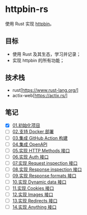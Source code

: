 # httpbin-rs

使用 Rust 实现 [httpbin](https://httpbin.org)。

## 目标

- 使用 Rust 及其生态，学习并记录；
- 实现 httpbin 的所有功能；

## 技术栈

- rust[https://www.rust-lang.org/]
- actix-web[https://actix.rs/]

## 笔记

- [x] [01.初始化项目](./notes/01_init-repo.md)
- [ ] [02.支持 Docker 部署](./notes/02_docker.md)
- [ ] [03.集成 GitHub Action 构建](./notes/03_github-action.md)
- [ ] [04.集成 OpenAPI](./notes/04_openapi.md)
- [ ] [05.实现 HTTP Methods 接口](./notes/05_impl-http-methods.md)
- [ ] [06.实现 Auth 接口](./notes/06_impl-auth.md)
- [ ] [07.实现 Request inspection 接口](./notes/07_impl-request-inspection.md)
- [ ] [08.实现 Response inspection 接口](./notes/08_impl-response-inspection.md)
- [ ] [09.实现 Response formats 接口](./notes/09_impl-response-formats.md)
- [ ] [10.实现 Dynamic data 接口](./notes/10_impl-dynamic-data.md)
- [ ] [11.实现 Cookies 接口](./notes/11_impl-cookies.md)
- [ ] [12.实现 Images 接口](./notes/12_impl-images.md)
- [ ] [13.实现 Redirects 接口](./notes/13_impl-redirects.md)
- [ ] [14.实现 Anything 接口](./notes/14_impl-anything.md)
